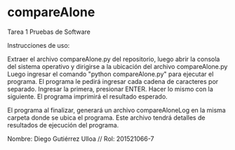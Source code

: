 # compareAlone
Tarea 1 Pruebas de Software

Instrucciones de uso:

Extraer el archivo compareAlone.py del repositorio, luego abrir la consola del sistema operativo y dirigirse a la ubicación del archivo compareAlone.py
Luego ingresar el comando "python compareAlone.py" para ejecutar el programa.
El programa le pedirá ingresar cada cadena de caracteres por separado. Ingresar la primera, presionar ENTER. Hacer lo mismo con la siguiente.
El programa imprimirá el resultado esperado.

El programa al finalizar, generará un archivo compareAloneLog en la misma carpeta donde se ubica el programa. Este archivo tendrá detalles de resultados de ejecución del programa.

Nombre: Diego Gutiérrez Ulloa // Rol: 201521066-7
